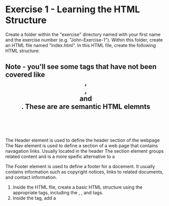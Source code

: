 # Exercise 1 - Learning the HTML Structure

Create a folder within the "exercise" directory named with your first name and the exercise number (e.g. "John-Exercise-1"). Within this folder, create an HTML file named "index.html". In this HTML file, create the following HTML structure:

## Note - you'll see some tags that have not been covered like <header>, <nav>, <section> and <footer>. These are are semantic HTML elemnts
The Header element is used to define the header section of the webpage
The Nav element is used to define a section of a web page that contains navagation links. Usually located in the header
The section element groups related content and is a more speific alternative to a <div>
The Footer element is used to define a footer for a docement. It usually contains information such as copyright notices, links to related documents, and contact information.

1. Inside the HTML file, create a basic HTML structure using the appropriate tags, including the <html>, <head>, and <body> tags.
2. Inside the <head> tag, add a <title> tag and give your page a title.
3. In the <body> tag, add a <header> tag and give it a heading that says "Welcome to my site".
4. Add a <nav> tag below the header and create a basic navigation menu with at least two links to other pages.
5. Below the navigation menu, add a <section> tag and create a heading that says "About Me".
6. Inside the section tag, add a <p> tag with a short paragraph about yourself.
7. Add another <section> tag and create a heading that says "My Skills".
8. Inside the section tag, add an unordered list (<ul>) with at least three skills you possess.
9. Add a <footer> tag at the bottom of the page with your name and the current year. 